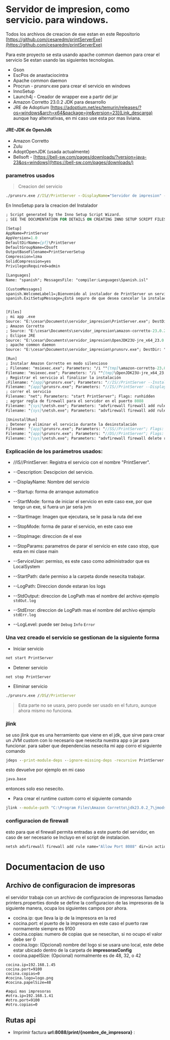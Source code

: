 # Servidor de impresion, como servicio. para windows.

Todos los archivos de creacion de exe estan en este Repositorio [https://github.com/cesaredm/printServerExe](https://github.com/cesaredm/printServerExe)

Para este proyecto se esta usando apache common daemon para crear el servicio
Se estan usando las siguientes tecnologias.

- Gson
- EscPos de anastaciocintra
- Apache common daemon
- Procrun - prunsrv.exe para crear el servicio en windows
- InnoSetup
- Launch4j - Creador de wrapper exe a partir del jar
- Amazon Corretto 23.0.2 JDK para desarrollo
- JRE de Adoptium [https://adoptium.net/es/temurin/releases/?os=windows&arch=x64&package=jre&version=23](Link_descarga)
  aunque hay alternativas, en mi caso use esta por mas liviana.

#### JRE-JDK de OpenJdk

- Amazon Corretto
- Zulu
- AdoptOpenJDK (usada actualmente)
- Bellsoft - [https://bell-sw.com/pages/downloads/?version=java-23&os=windows](https://bell-sw.com/pages/downloads/)

### parametros usados

> Creacion del servicio

```cmd
./prunsrv.exe //IS//PrintServer --DisplayName="Servidor de impresion" --Description="Servidor de impresion de cdsfot" --Startup=auto --StartMode=exe --StartImage=E:/direccion_completa_al_exe/PrintServer.exe --StopMode=exe --StopImage=E:/direccion_completa_al_exe/PrintServer.exe --StopParams=stop --ServiceUser=LocalSystem --StartPath=E:/direccion_completa_al_directorio_exe/servidor_impresion/ --LogPath=E:/direccion_completa_al_directorio_exe/servidor_impresion/logs --StdOutput=E:/direccion_completa_al_directorio_exe/servidor_impresion/logs/stdOut.log --StdError=E:/direccion_completa_al_directorio_exe/servidor_impresion/logs/stdErr.log --StopPath=E:/direccion_completa_al_exe/PrintServer.exe
```

En InnoSetup para la creacion del Instalador

```pascal
; Script generated by the Inno Setup Script Wizard.
; SEE THE DOCUMENTATION FOR DETAILS ON CREATING INNO SETUP SCRIPT FILES!

[Setup]
AppName=PrintServer
AppVersion=1.0
DefaultDirName={pf}\PrintServer
DefaultGroupName=CDsoft
OutputBaseFilename=PrintServerSetup
Compression=lzma
SolidCompression=yes
PrivilegesRequired=admin

[Languages]
Name: "spanish"; MessagesFile: "compiler:Languages\Spanish.isl"

[CustomMessages]
spanish.WelcomeLabel1=¡Bienvenido al instalador de PrintServer un servicio de seridor de impresion.!
spanish.ExitSetupMessage=¿Está seguro de que desea cancelar la instalación de PrintServer?


[Files]
; mi app .exe
Source: "E:\cesar\Documents\servidor_impresion\PrintServer.exe"; DestDir: "{app}"; Flags: ignoreversion
; Amazon Corretto
; Source: "E:\cesar\Documents\servidor_impresion\amazon-corretto-23.0.2x64.msi"; DestDir: "{tmp}"; Flags: ignoreversion deleteafterinstall
; Eclipse JRE
Source: "E:\cesar\Documents\servidor_impresion\OpenJDK23U-jre_x64_23.0.2.msi"; DestDir: "{tmp}"; Flags: ignoreversion deleteafterinstall
; apache common daemon
Source: "E:\cesar\Documents\servidor_impresion\prunsrv.exe"; DestDir: "{app}"; Flags: ignoreversion

[Run]
; Instalar Amazon Corretto en modo silencioso
; Filename: "msiexec.exe"; Parameters: "/i ""{tmp}\amazon-corretto-23.0.2x64.msi"""; Description: Instalando JRE; Flags: waituntilidle
Filename: "msiexec.exe"; Parameters: "/i ""{tmp}\OpenJDK23U-jre_x64_23.0.2.msi"""; Description: Instalando JRE; Flags: waituntilterminated
; Registrar el servicio al finalizar la instalación
;Filename: "{app}\prunsrv.exe"; Parameters: "//IS//PrintServer --Install=""{app}\prunsrv.exe"" --DysplayName=""Servidor de impresion"" --Description=""Servicio de servidor de impresion"" --Startup=auto --Jvm=""{app}\runtime\bin\server\jvm.dll"" --StartMode=exe --StartImage=""{app}\PrintServer.exe"" --StopMode=exe --StopImage=""{app}\PrintServer.exe"" --StopParams=stop --ServiceUser=LocalSystem --StartPath=""{app}\""";
Filename: "{app}\prunsrv.exe"; Parameters: "//IS//PrintServer --DisplayName=""Servidor de Impresión"" --Description=""Servicion de impresion CDsoft"" --Startup=auto --StartMode=exe --StartImage=""{app}\PrintServer.exe"" --StartPath=""{app}"" --StopMode=exe --StopImage=""{app}\PrintServer.exe"" --StopParams=stop --StopPath=""{app}\PrintServer.exe"" --ServiceUser=LocalSystem --LogPath=""{app}\log"" --LogLevel=Debug --StdOutput=""{app}\log\stdOutput.log"" --StdError=""{app}\log\stdError.log"""; WorkingDir: "{app}"; Flags: runhidden
; correr el servicio
Filename: "net"; Parameters: "start PrintServer"; Flags: runhidden
; agrgar regla de firewall para el servidor en el puerto 8088
Filename: "{sys}\netsh.exe"; Parameters: "advfirewall firewall add rule name=PrintServer dir=in action=allow protocol=TCP localport=8088"; Flags: runhidden
Filename: "{sys}\netsh.exe"; Parameters: "advfirewall firewall add rule name=PrintServer dir=out action=allow protocol=TCP localport=8088"; Flags: runhidden

[UninstallRun]
; Detener y eliminar el servicio durante la desinstalación
Filename: "{app}\prunsrv.exe"; Parameters: "//SS//PrintServer"; Flags: runhidden
Filename: "{app}\prunsrv.exe"; Parameters: "//DS//PrintServer"; Flags: runhidden
Filename: "{sys}\netsh.exe"; Parameters: "advfirewall firewall delete rule name=PrintServer"; Flags: runhidden
```

### Explicación de los parámetros usados:

- //IS//PrintServer: Registra el servicio con el nombre "PrintServer".

- --Description: Descipcion del servicio.

- --DisplayName: Nombre del servicio
- --Startup: forma de arranque automatico
- --StartMode: forma de iniciar el servicio en este caso exe, por que tengo un exe, si fuera un jar seria jvm
- --StartImage: Imagen que ejecutara, se le pasa la ruta del exe
- --StopMode: forma de parar el servicio, en este caso exe
- --StopImage: direccion de el exe
- --StopParams: parametros de parar el servicio en este caso stop, que esta en mi clase main
- --ServiceUser: permiso, es este caso como administrador que es LocalSystem
- --StartPath: darle permiso a la carpeta donde nesecita trabajar.
- --LogPath: Direccion donde estaran los logs
- --StdOutput: direccion de LogPath mas el nombre del archivo ejemplo `stdOut.log`
- --StdError: direccion de LogPath mas el nombre del archivo ejemplo `stdErr.log`
- --LogLevel: puede ser `Debug` `Info` `Error`

### Una vez creado el servicio se gestionan de la siguiente forma

- Iniciar servicio

```cmd
net start PrintServer
```

- Detener servicio

```cmd
net stop PrintServer
```

- Eliminar servicio

```cmd
./prunsrv.exe //DS//PrintServer
```

> Esta parte no se usara, pero puede ser usado en el futuro, aunque ahora mismo no funciona.

### jlink

se uso jlink que es una herramiento que viene en el jdk, que sirve para crear un JVM custom con lo necesario que nesecita nuestra app o jar para funcionar.
para saber que dependencias nesecita mi app corro el siguiente comando

```cmd
jdeps --print-module-deps --ignore-missing-deps -recursive PrintServer-1.0-SNAPSHOT-jar-with-dependencies.jar
```

esto devuelve por ejemplo en mi caso

```cmd
java.base
```

entonces solo eso nesecito.

- Para crear el runtime custom corro el siguiente comando

```cmd
jlink --module-path "C:\Program Files\Amazon Corretto\jdk23.0.2_7\jmods" --add-modules java.base --output runtime
```

### configuracion de firewall

esto para que el firewall permita entradas a este puerto del servidor, en caso de ser necesario
se Incluyo en el script de instalacion.

```cmd
netsh advfirewall firewall add rule name="Allow Port 8088" dir=in action=allow protocol=TCP localport=8088
```
# Documentacion de uso

## Archivo de configuracion de impresoras

el servidor trabaja con un archivo de configuracion de impresoras llamadao printers.properties donde se define la configuracion de las impresoras
de la siguiente manera, ocupa los siguientes campos por ahora.

- cocina.ip: que lleva la ip de la impresora en la red
- cocina.port: el puerto de la impresora en este caso el puerto raw normamente siempre es 9100
- cocina.copias: numero de copias que se nesecitan, si no ocupo el valor debe ser 0
- cocina.logo: (Opcional) nombre del logo si se usara uno local, este debe estar ubicado dentro de la carpeta de **impresorasConfig** 
- cocina.papelSize: (Opcional) normalmente es de 48, 32, o 42

```properties
cocina.ip=192.168.1.45
cocina.port=9100
cocina.copias=0
#cocina.logo=logo.png
#cocina.papelSize=48

#aqui mas impresoras
#otra.ip=192.168.1.41
#otro.port=9100
#otro.copias=0
```
## Rutas api
- Imprimir factura
**url:8088/print/{nombre_de_impresora}** : 